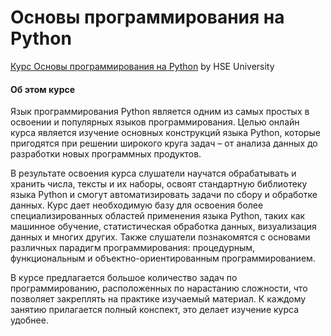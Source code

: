 # Основы программирования на Python #

[Курс Основы программирования на Python](https://www.coursera.org/learn/python-osnovy-programmirovaniya) by HSE University

#### Об этом курсе ####
Язык программирования Python является одним из самых простых в освоении и популярных языков программирования. Целью онлайн курса является изучение основных конструкций языка Python, которые пригодятся при решении широкого круга задач – от анализа данных до разработки новых программных продуктов.

В результате освоения курса слушатели научатся обрабатывать и хранить числа, тексты и их наборы, освоят стандартную библиотеку языка Python и смогут автоматизировать задачи по сбору и обработке данных. Курс дает необходимую базу для освоения более специализированных областей применения языка Python, таких как машинное обучение, статистическая обработка данных, визуализация данных и многих других. Также слушатели познакомятся с основами различных парадигм программирования: процедурным, функциональным и объектно-ориентированным программированием.

В курсе предлагается большое количество задач по программированию, расположенных по нарастанию сложности, что позволяет закреплять на практике изучаемый материал. К каждому занятию прилагается полный конспект, это делает изучение курса удобнее.
